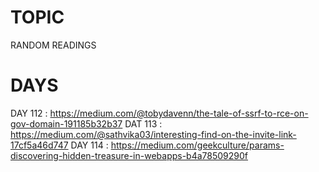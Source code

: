 # TOPIC
RANDOM READINGS

# DAYS
DAY 112 : https://medium.com/@tobydavenn/the-tale-of-ssrf-to-rce-on-gov-domain-191185b32b37
DAT 113 : https://medium.com/@sathvika03/interesting-find-on-the-invite-link-17cf5a46d747
DAY 114 : https://medium.com/geekculture/params-discovering-hidden-treasure-in-webapps-b4a78509290f


